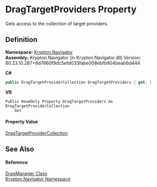 # DragTargetProviders Property


Gets access to the collection of target providers.



## Definition
**Namespace:** <a href="a21ac074-d119-3dc6-bd1c-d3a12c0128bc.md">Krypton.Navigator</a>  
**Assembly:** Krypton.Navigator (in Krypton.Navigator.dll) Version: 80.23.10.287+8d7660f9dc5efd033fabe008ebfb904beab6d444

**C#**
``` C#
public DragTargetProviderCollection DragTargetProviders { get; }
```
**VB**
``` VB
Public ReadOnly Property DragTargetProviders As DragTargetProviderCollection
	Get
```



#### Property Value
<a href="3d754251-0c60-7ea7-21d5-88f961550dc3.md">DragTargetProviderCollection</a>

## See Also


#### Reference
<a href="c4c7f6d9-6a9b-f8b6-729f-aff343ef1cac.md">DragManager Class</a>  
<a href="a21ac074-d119-3dc6-bd1c-d3a12c0128bc.md">Krypton.Navigator Namespace</a>  
